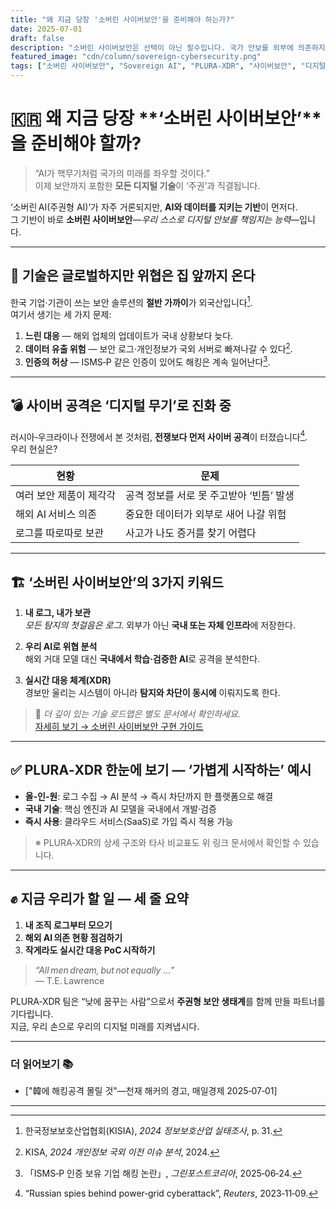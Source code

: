 ```yaml
---
title: "왜 지금 당장 '소버린 사이버보안'을 준비해야 하는가?"
date: 2025-07-01
draft: false
description: "소버린 사이버보안은 선택이 아닌 필수입니다. 국가 안보를 외부에 의존하지 않고 우리 스스로 지켜야 합니다."
featured_image: "cdn/column/sovereign-cybersecurity.png"
tags: ["소버린 사이버보안", "Sovereign AI", "PLURA-XDR", "사이버보안", "디지털 주권", "AI 보안"]
---
```


# 🇰🇷 왜 지금 당장 **‘소버린 사이버보안’**을 준비해야 할까?

> “AI가 핵무기처럼 국가의 미래를 좌우할 것이다.”  
> 이제 보안까지 포함한 **모든 디지털 기술**이 ‘주권’과 직결됩니다.

‘소버린 AI(주권형 AI)’가 자주 거론되지만, **AI와 데이터를 지키는 기반**이 먼저다.  
그 기반이 바로 **소버린 사이버보안**—*우리 스스로 디지털 안보를 책임지는 능력*—입니다.

---

## 🧠 기술은 글로벌하지만 위협은 집 앞까지 온다

한국 기업·기관이 쓰는 보안 솔루션의 **절반 가까이**가 외국산입니다[^1].  
여기서 생기는 세 가지 문제:

1. **느린 대응** — 해외 업체의 업데이트가 국내 상황보다 늦다.  
2. **데이터 유출 위험** — 보안 로그·개인정보가 국외 서버로 빠져나갈 수 있다[^2].  
3. **인증의 허상** — ISMS‑P 같은 인증이 있어도 해킹은 계속 일어난다[^3].

---

## 💣 사이버 공격은 ‘디지털 무기’로 진화 중

러시아‑우크라이나 전쟁에서 본 것처럼, **전쟁보다 먼저 사이버 공격**이 터졌습니다[^4].  
우리 현실은?

| 현황 | 문제 |
| --- | --- |
| 여러 보안 제품이 제각각 | 공격 정보를 서로 못 주고받아 ‘빈틈’ 발생 |
| 해외 AI 서비스 의존 | 중요한 데이터가 외부로 새어 나갈 위험 |
| 로그를 따로따로 보관 | 사고가 나도 증거를 찾기 어렵다 |

---

## 🏗️ ‘소버린 사이버보안’의 3가지 키워드

1. **내 로그, 내가 보관**  
   *모든 탐지의 첫걸음은 로그*. 외부가 아닌 **국내 또는 자체 인프라**에 저장한다.

2. **우리 AI로 위협 분석**  
   해외 거대 모델 대신 **국내에서 학습·검증한 AI**로 공격을 분석한다.

3. **실시간 대응 체계(XDR)**  
   경보만 울리는 시스템이 아니라 **탐지와 차단이 동시에** 이뤄지도록 한다.

> 📌 *더 깊이 있는 기술 로드맵은 별도 문서에서 확인하세요.*  
> [자세히 보기 → 소버린 사이버보안 구현 가이드](#) <!-- 링크 경로만 교체 -->

---

## ✅ PLURA‑XDR 한눈에 보기 — ‘가볍게 시작하는’ 예시

* **올‑인‑원**: 로그 수집 → AI 분석 → 즉시 차단까지 한 플랫폼으로 해결  
* **국내 기술**: 핵심 엔진과 AI 모델을 국내에서 개발·검증  
* **즉시 사용**: 클라우드 서비스(SaaS)로 가입 즉시 적용 가능

> ※ PLURA‑XDR의 상세 구조와 타사 비교표도 위 링크 문서에서 확인할 수 있습니다.

---

## ✊ 지금 우리가 할 일 — 세 줄 요약

1. **내 조직 로그부터 모으기**  
2. **해외 AI 의존 현황 점검하기**  
3. **작게라도 실시간 대응 PoC 시작하기**

> *“All men dream, but not equally …”*  
> — T.E. Lawrence

PLURA‑XDR 팀은 “낮에 꿈꾸는 사람”으로서 **주권형 보안 생태계**를 함께 만들 파트너를 기다립니다.  
지금, 우리 손으로 우리의 디지털 미래를 지켜냅시다.

---

### 더 읽어보기 📚

* ["韓에 해킹공격 몰릴 것"—천재 해커의 경고, 매일경제 2025‑07‑01]

---

[^1]: 한국정보보호산업협회(KISIA), *2024 정보보호산업 실태조사*, p. 31.  
[^2]: KISA, *2024 개인정보 국외 이전 이슈 분석*, 2024.  
[^3]: 「ISMS‑P 인증 보유 기업 해킹 논란」, *그린포스트코리아*, 2025‑06‑24.  
[^4]: “Russian spies behind power‑grid cyberattack”, *Reuters*, 2023‑11‑09.
